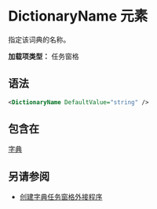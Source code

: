 # <a name="dictionaryname-element"></a>DictionaryName 元素

指定该词典的名称。

**加载项类型：** 任务窗格

## <a name="syntax"></a>语法

```XML
<DictionaryName DefaultValue="string" />
```

## <a name="contained-in"></a>包含在

[字典](dictionary.md)

## <a name="see-also"></a>另请参阅

- [创建字典任务窗格外接程序](https://docs.microsoft.com/office/dev/add-ins/word/dictionary-task-pane-add-ins)
    

